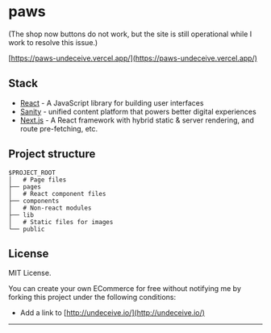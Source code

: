 # paws
(The shop now buttons do not work, but the site is still operational while I work to resolve this issue.)

[https://paws-undeceive.vercel.app/](https://paws-undeceive.vercel.app/)

## Stack

- [React](https://reactjs.org/) - A JavaScript library for building user interfaces
- [Sanity](https://www.sanity.io/) - unified content platform that powers better digital experiences
- [Next.js](https://nextjs.org/) - A React framework with hybrid static & server rendering, and route pre-fetching, etc.


## Project structure

```
$PROJECT_ROOT
│   # Page files
├── pages
│   # React component files
├── components
│   # Non-react modules
├── lib
│   # Static files for images
└── public
```

## License

MIT License.

You can create your own ECommerce for free without notifying me by forking this project under the following conditions:

- Add a link to [http://undeceive.io/](http://undeceive.io/)

---
